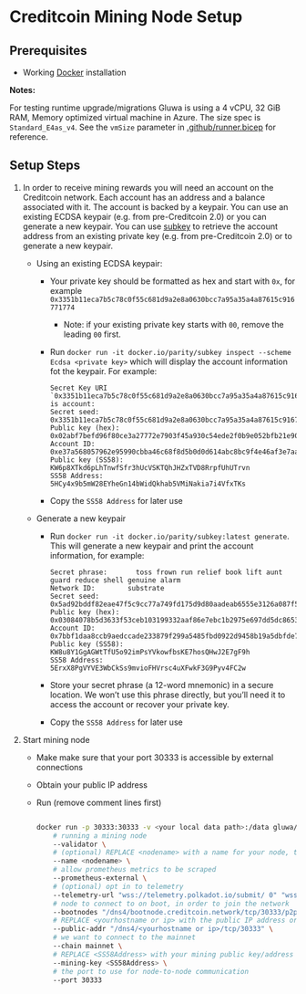 # Creditcoin Mining Node Setup

## Prerequisites

- Working [Docker](https://www.docker.com) installation

**Notes:**

For testing runtime upgrade/migrations Gluwa is using a 4 vCPU, 32 GiB RAM,
Memory optimized virtual machine in Azure. The size spec is `Standard_E4as_v4`.
See the `vmSize` parameter in
[.github/runner.bicep](https://github.com/gluwa/creditcoin/blob/dev/.github/runner.bicep)
for reference.

## Setup Steps

1) In order to receive mining rewards you will need an account on the Creditcoin network. Each account has an address and a balance associated with it. The account is backed by a keypair. You can use an existing ECDSA keypair (e.g. from pre-Creditcoin 2.0) or you can generate a new keypair. You can use [subkey](https://docs.substrate.io/v3/tools/subkey/) to retrieve the account address from an existing private key (e.g. from pre-Creditcoin 2.0) or to generate a new keypair.

    - Using an existing ECDSA keypair:
        - Your private key should be formatted as hex and start with `0x`, for example `0x3351b11eca7b5c78c0f55c681d9a2e8a0630bcc7a95a35a4a87615c916771774`
          - Note: if your existing private key starts with `00`, remove the leading `00` first.
        - Run `docker run -it docker.io/parity/subkey inspect --scheme Ecdsa <private key>` which will display the account information fot the keypair. For example:

            ```
            Secret Key URI `0x3351b11eca7b5c78c0f55c681d9a2e8a0630bcc7a95a35a4a87615c916771774` is account:
            Secret seed:       0x3351b11eca7b5c78c0f55c681d9a2e8a0630bcc7a95a35a4a87615c916771774
            Public key (hex):  0x02abf7befd96f80ce3a27772e7903f45a930c54ede2f0b9e052bfb21e90e0a4b40
            Account ID:        0xe37a568057962e95990cbba46c68f8d5b0d0d614abc8bc9f4e46af3e7aa8880c
            Public key (SS58): KW6p8XTkd6pLhTnwfSfr3hUcVSKTQhJHZxTVD8RrpfUhUTrvn
            SS58 Address:      5HCy4x9b5mW28EYheGn14bWidQkhab5VMiNakia7i4VfxTKs
            ```

        - Copy the `SS58 Address` for later use
    - Generate a new keypair
        - Run `docker run -it docker.io/parity/subkey:latest generate`. This will generate a new keypair and print the account information, for example:

            ```
            Secret phrase:       toss frown run relief book lift aunt guard reduce shell genuine alarm
            Network ID:        substrate
            Secret seed:       0x5ad92bddf82eae47f5c9cc77a749fd175d9d80aadeab6555e3126a087f5eb5f1
            Public key (hex):  0x03084078b5d3633f53ceb103199332aaf86e7ebc1b2975e697dd5dc8653692b7b9
            Account ID:        0x7bbf1daa8ccb9aedccade233879f299a5485fbd0922d9458b19a5dbfde71da3c
            Public key (SS58): KW8u8Y1GgAGWtTfU5o92imPsYVkowfbsKE7hosQHwJ2E7gF9h
            SS58 Address:      5ErxX8PgVYVE3WbCkSs9mvioFHVrsc4uXFwkF3G9Pyv4FC2w
            ```

        - Store your secret phrase (a 12-word mnemonic) in a secure location. We won’t use this phrase directly, but you’ll need it to access the account or recover your private key.
        - Copy the `SS58 Address` for later use
2) Start mining node
    - Make make sure that your port 30333 is accessible by external connections
    - Obtain your public IP address
    - Run (remove comment lines first)

        ```bash

        docker run -p 30333:30333 -v <your local data path>:/data gluwa/creditcoin:2.0.0-runtime-210 \
            # running a mining node
            --validator \
            # (optional) REPLACE <nodename> with a name for your node, to make it easier to identify
            --name <nodename> \
            # allow prometheus metrics to be scraped
            --prometheus-external \
            # (optional) opt in to telemetry
            --telemetry-url "wss://telemetry.polkadot.io/submit/ 0" "wss://telemetry.creditcoin.network/submit/ 0" \
            # node to connect to on boot, in order to join the network
            --bootnodes "/dns4/bootnode.creditcoin.network/tcp/30333/p2p/12D3KooWAEgDL126EUFxFfdQKiUhmx3BJPdszQHu9PsYsLCuavhb" "/dns4/bootnode2.creditcoin.network/tcp/30333/p2p/12D3KooWSQye3uN3bZQRRC4oZbpiAZXkP2o5UZh6S8pqyh24bF3k" "/dns4/bootnode3.creditcoin.network/tcp/30333/p2p/12D3KooWFrsEZ2aSfiigAxs6ir2kU6en4BewotyCXPhrJ7T1AzjN" \
            # REPLACE <yourhostname or ip> with the public IP address or host name that your node can be reached at
            --public-addr "/dns4/<yourhostname or ip>/tcp/30333" \
            # we want to connect to the mainnet
            --chain mainnet \
            # REPLACE <SS58Address> with your mining public key/address to receive rewards at
            --mining-key <SS58Address> \
            # the port to use for node-to-node communication
            --port 30333
        ```

